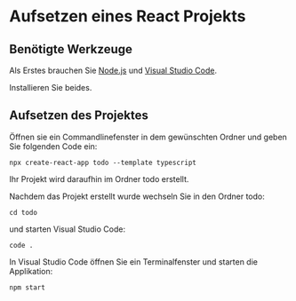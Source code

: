 # Aufsetzen eines React Projekts

## Benötigte Werkzeuge

Als Erstes brauchen Sie [Node.js](https://nodejs.org) und [Visual Studio Code](https://nodejs.org).

Installieren Sie beides.

## Aufsetzen des Projektes

Öffnen sie ein Commandlinefenster in dem gewünschten Ordner und geben Sie folgenden Code ein:

```
npx create-react-app todo --template typescript
```
Ihr Projekt wird daraufhin im Ordner todo erstellt.

Nachdem das Projekt erstellt wurde wechseln Sie in den Ordner todo:
```
cd todo
```
und starten Visual Studio Code:
```
code .
```

In Visual Studio Code öffnen Sie ein Terminalfenster und starten die Applikation:
```
npm start
```


